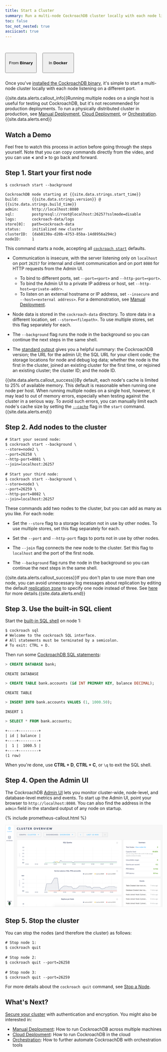 ```yaml
---
title: Start a Cluster
summary: Run a multi-node CockroachDB cluster locally with each node listening on a different port.
toc: false
toc_not_nested: true
asciicast: true
---
```


<style>
.filters .scope-button {
  width: 20%;
  height: 65px;
  margin: 30px 15px 10px 0px;
}
.filters a:hover {
  border-bottom: none;
}
</style>

<div id="step-three-filters" class="filters clearfix">
  <button class="filter-button scope-button current">From <strong>Binary</strong></button>
  <a href="start-a-local-cluster-in-docker.html"><button class="filter-button scope-button">In <strong>Docker</strong></button></a>
</div><p></p>

Once you've [installed the CockroachDB binary](install-cockroachdb.html), it's simple to start a multi-node cluster locally with each node listening on a different port. 

{{site.data.alerts.callout_info}}Running multiple nodes on a single host is useful for testing out CockroachDB, but it's not recommended for production deployments. To run a physically distributed cluster in production, see <a href="manual-deployment.html">Manual Deployment</a>, <a href="cloud-deployment.html">Cloud Deployment</a>, or <a href="orchestration.html">Orchestration</a>.{{site.data.alerts.end}}

<div id="toc"></div>

## Watch a Demo

Feel free to watch this process in action before going through the steps yourself. Note that you can copy commands directly from the video, and you can use **<** and **>** to go back and forward.

<asciinema-player class="asciinema-demo" src="asciicasts/start-a-local-cluster.json" cols="107" speed="2" theme="monokai" poster="npt:0:30" title="Start a Local Cluster"></asciinema-player>

## Step 1. Start your first node

~~~ shell
$ cockroach start --background
~~~

~~~
CockroachDB node starting at {{site.data.strings.start_time}}
build:      {{site.data.strings.version}} @ {{site.data.strings.build_time}}
admin:      http://localhost:8080
sql:        postgresql://root@localhost:26257?sslmode=disable
logs:       cockroach-data/logs
store[0]:   path=cockroach-data
status:     initialized new cluster
clusterID:  {dab8130a-d20b-4753-85ba-14d8956a294c}
nodeID:     1
~~~

This command starts a node, accepting all [`cockroach start`](start-a-node.html) defaults.

- Communication is insecure, with the server listening only on `localhost` on port `26257` for internal and client communication and on port `8080` for HTTP requests from the Admin UI. 
   - To bind to different ports, set `--port=<port>` and `--http-port=<port>`. 
   - To bind the Admin UI to a private IP address or host, set `--http-host=<private-addr>`.
   - To listen on an external hostname or IP address, set `--insecure` and `--host=<external address>`. For a demonstration, see [Manual Deployment](manual-deployment.html). 

- Node data is stored in the `cockroach-data` directory. To store data in a different location, set `--store=<filepath>`. To use multiple stores, set this flag separately for each.

- The `--background` flag runs the node in the background so you can continue the next steps in the same shell. 

- The [standard output](start-a-node.html#standard-output) gives you a helpful summary: the CockroachDB version; the URL for the admin UI; the SQL URL for your client code; the storage locations for node and debug log data; whether the node is the first in the cluster, joined an existing cluster for the first time, or rejoined an existing cluster; the cluster ID; and the node ID.

{{site.data.alerts.callout_success}}By default, each node's cache is limited to 25% of available memory. This default is reasonable when running one node per host. When running multiple nodes on a single host, however, it may lead to out of memory errors, especially when testing against the cluster in a serious way. To avoid such errors, you can manually limit each node's cache size by setting the <a href="start-a-node.html#flags"><code>--cache</code></a> flag in the <code>start</code> command.{{site.data.alerts.end}}

## Step 2. Add nodes to the cluster
   
~~~ shell
# Start your second node:
$ cockroach start --background \
--store=node2 \
--port=26258 \
--http-port=8081 \
--join=localhost:26257

# Start your third node:
$ cockroach start --background \
--store=node3 \
--port=26259 \
--http-port=8082 \
--join=localhost:26257
~~~

These commands add two nodes to the cluster, but you can add as many as you like. For each node:

- Set the `--store` flag to a storage location not in use by other nodes. To use multiple stores, set this flag separately for each.

- Set the `--port` and `--http-port` flags to ports not in use by other nodes.

- The `--join` flag connects the new node to the cluster. Set this flag to `localhost` and the port of the first node. 

- The `--background` flag runs the node in the background so you can continue the next steps in the same shell.

{{site.data.alerts.callout_success}}If you don't plan to use more than one node, you can avoid unnecessary log messages about replication by editing the default <a href="configure-replication-zones.html">replication zone</a> to specify one node instead of three. See <a href="troubleshoot.html#replication-error-in-a-single-node-cluster">here</a> for more details.{{site.data.alerts.end}}

## Step 3. Use the built-in SQL client

Start the [built-in SQL shell](use-the-built-in-sql-client.html) on node 1:

~~~ shell
$ cockroach sql
# Welcome to the cockroach SQL interface.
# All statements must be terminated by a semicolon.
# To exit: CTRL + D.
~~~

Then run some [CockroachDB SQL statements](learn-cockroachdb-sql.html):

~~~ sql
> CREATE DATABASE bank;
~~~

~~~
CREATE DATABASE
~~~

~~~ sql
> CREATE TABLE bank.accounts (id INT PRIMARY KEY, balance DECIMAL);
~~~

~~~
CREATE TABLE
~~~

~~~ sql
> INSERT INTO bank.accounts VALUES (1, 1000.50);
~~~

~~~
INSERT 1
~~~

~~~ sql
> SELECT * FROM bank.accounts;
~~~

~~~
+----+---------+
| id | balance |
+----+---------+
|  1 |  1000.5 |
+----+---------+
(1 row)
~~~

When you're done, use **CTRL + D**, **CTRL + C**, or `\q` to exit the SQL shell.

## Step 4. Open the Admin UI

The CockroachDB [Admin UI](explore-the-admin-ui.html) lets you monitor cluster-wide, node-level, and database-level metrics and events. To start up the Admin UI, point your browser to `http://localhost:8080`. You can also find the address in the `admin` field in the standard output of any node on startup.

{% include prometheus-callout.html %}

<img src="images/admin_ui.png" alt="CockroachDB Admin UI" style="border:1px solid #eee;max-width:100%" />

## Step 5.  Stop the cluster

You can stop the nodes (and therefore the cluster) as follows:

~~~ shell
# Stop node 1:
$ cockroach quit

# Stop node 2: 
$ cockroach quit --port=26258

# Stop node 3:
$ cockroach quit --port=26259
~~~

For more details about the `cockroach quit` command, see [Stop a Node](stop-a-node.html).

## What's Next?

[Secure your cluster](secure-a-cluster.html) with authentication and encryption. You might also be interested in:

- [Manual Deployment](manual-deployment.html): How to run CockroachDB across multiple machines
- [Cloud Deployment](cloud-deployment.html): How to run CockroachDB in the cloud
- [Orchestration](orchestration.html): How to further automate CockroachDB with orchestration tools
